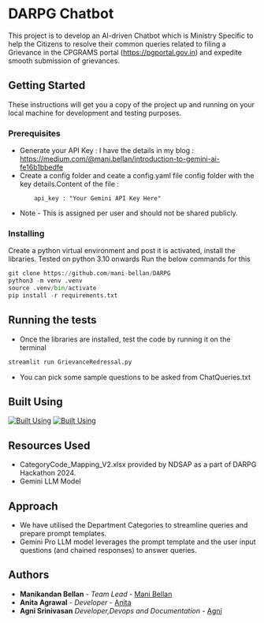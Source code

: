# DARPG Chatbot

This project is to develop an AI-driven Chatbot which is Ministry Specific to help the Citizens to resolve their common queries related to filing a Grievance in the CPGRAMS portal (https://pgportal.gov.in) and expedite smooth submission of grievances.

## Getting Started

These instructions will get you a copy of the project up and running on your local machine for development and testing purposes. 

### Prerequisites

* Generate your API Key : I have the details in my blog : https://medium.com/@mani.bellan/introduction-to-gemini-ai-fe16b1bbedfe
* Create a config folder and ceate a config.yaml file config folder with the key details.Content of the file :
    ```gemini:
        api_key : "Your Gemini API Key Here"
    ```    
* Note - This is assigned per user and should not be shared publicly.


### Installing

Create a python virtual environment and post it is activated, install the libraries. Tested on python 3.10 onwards
Run the below commands for this
```python
git clone https://github.com/mani-bellan/DARPG
python3 -m venv .venv
source .venv/bin/activate
pip install -r requirements.txt
```

## Running the tests

* Once the libraries are installed, test the code by running it on the terminal
 ```python
streamlit run GrievanceRedressal.py
```
* You can pick some sample questions to be asked from ChatQueries.txt

## Built Using
[![Built Using](https://skillicons.dev/icons?i=python,vscode&perline=3)](https://skillicons.dev)
[![Built Using](https://raw.githubusercontent.com/rlew631/rlew631/b09a7af3f30f8b5a5428dbeb07b9021622018685/red_streamlit.svg)](https://streamlit.io/)


## Resources Used
* CategoryCode_Mapping_V2.xlsx provided by NDSAP as a part of DARPG Hackathon 2024.
* Gemini LLM Model

## Approach
* We have utilised the Department Categories to streamline queries and prepare prompt templates.
* Gemini Pro LLM model leverages the prompt template and the user input questions (and chained responses) to answer queries.

## Authors

* **Manikandan Bellan** - *Team Lead*  - [Mani Bellan](https://github.com/mani-bellan/)
* **Anita Agrawal**  - *Developer* - [Anita](https://github.com/jagnanianita05)
* **Agni Srinivasan** *Developer,Devops and Documentation* - [Agni](https://github.com/agnisrini/agnisrini)



